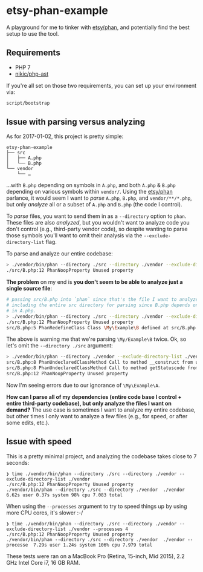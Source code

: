 # etsy-phan-example

A playground for me to tinker with [etsy/phan], and potentially find the best
setup to use the tool.

## Requirements

- PHP 7
- [nikic/php-ast](https://github.com/nikic/php-ast)

If you're all set on those two requirements, you can set up your environment
via:

```bash
script/bootstrap
```

## Issue with parsing versus analyzing

As for 2017-01-02, this project is pretty simple:

```
etsy-phan-example
├── src
│   ├── A.php
│   └── B.php
└── vendor
    └── …
```

…with `B.php` depending on symbols in `A.php`, and both `A.php` & `B.php`
depending on various symbols within `vendor/`. Using the [etsy/phan] parlance,
it would seem I want to _parse_ `A.php`, `B.php`, and `vendor/**/*.php`, but
only _analyze_ all or a subset of `A.php` and `B.php` (the code I control).

To _parse_ files, you want to send them in as a `--directory` option to `phan`.
These files are also _analyzed_, but you wouldn't want to analyze code you
don't control (e.g., third-party vendor code), so despite wanting to parse
those symbols you'll want to omit their analysis via the
`--exclude-directory-list` flag.

To parse and analyze our entire codebase:

```bash
> ./vendor/bin/phan --directory ./src --directory ./vendor --exclude-directory-list ./vendor
./src/B.php:12 PhanNoopProperty Unused property
```

**The problem** on my end is **you don't seem to be able to analyze just a single source file**:

```bash
# passing src/B.php into `phan` since that's the file I want to analyze, but
# including the entire src directory for parsing since B.php depends on symbols
# in A.php.
> ./vendor/bin/phan --directory ./src --directory ./vendor --exclude-directory-list ./vendor src/B.php
./src/B.php:12 PhanNoopProperty Unused property
src/B.php:5 PhanRedefineClass Class \My\Example\B defined at src/B.php:5 was previously defined as Class \My\Example\B at ./src/B.php:5
```

The above is warning me that we're parsing `\My/Example\B` twice. Ok, so let's
omit the `--directory ./src` argument:

```bash
> ./vendor/bin/phan --directory ./vendor --exclude-directory-list ./vendor src/B.php
src/B.php:8 PhanUndeclaredClassMethod Call to method __construct from undeclared class \My\Example\A
src/B.php:8 PhanUndeclaredClassMethod Call to method getStatuscode from undeclared class \My\Example\A
src/B.php:12 PhanNoopProperty Unused property
```

Now I'm seeing errors due to our ignorance of `\My\Example\A`.

**How can I parse all of my dependencies (entire code base I control + entire
third-party codebase), but only analyze the files I want on demand?** The use
case is sometimes I want to analyze my entire codebase, but other times I only
want to analyze a few files (e.g., for speed, or after some edits, etc.).

[etsy/phan]: https://github.com/etsy/phan

## Issue with speed

This is a pretty minimal project, and analyzing the codebase takes close to 7
seconds:

```
❯ time ./vendor/bin/phan --directory ./src --directory ./vendor --exclude-directory-list ./vendor
./src/B.php:12 PhanNoopProperty Unused property
./vendor/bin/phan --directory ./src --directory ./vendor  ./vendor  6.62s user 0.37s system 98% cpu 7.083 total
```

When using the `--processes` argument to try to speed things up by using more
CPU cores, it's slower :-/

```
❯ time ./vendor/bin/phan --directory ./src --directory ./vendor --exclude-directory-list ./vendor --processes 4
./src/B.php:12 PhanNoopProperty Unused property
./vendor/bin/phan --directory ./src --directory ./vendor  ./vendor --processe  7.29s user 1.24s system 106% cpu 7.979 total
```

These tests were ran on a MacBook Pro (Retina, 15-inch, Mid 2015), 2.2 GHz
Intel Core i7, 16 GB RAM.
